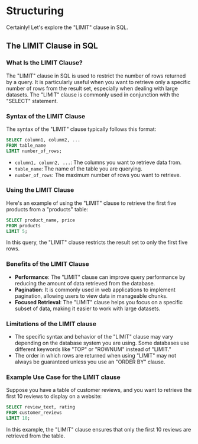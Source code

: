 # Structuring

Certainly! Let's explore the "LIMIT" clause in SQL.

## The LIMIT Clause in SQL

### What Is the LIMIT Clause?

The "LIMIT" clause in SQL is used to restrict the number of rows returned by a query. It is particularly useful when you want to retrieve only a specific number of rows from the result set, especially when dealing with large datasets. The "LIMIT" clause is commonly used in conjunction with the "SELECT" statement.

### Syntax of the LIMIT Clause

The syntax of the "LIMIT" clause typically follows this format:

```sql
SELECT column1, column2, ...
FROM table_name
LIMIT number_of_rows;
```

- `column1, column2, ...`: The columns you want to retrieve data from.
- `table_name`: The name of the table you are querying.
- `number_of_rows`: The maximum number of rows you want to retrieve.

### Using the LIMIT Clause

Here's an example of using the "LIMIT" clause to retrieve the first five products from a "products" table:

```sql
SELECT product_name, price
FROM products
LIMIT 5;
```

In this query, the "LIMIT" clause restricts the result set to only the first five rows.

### Benefits of the LIMIT Clause

- **Performance**: The "LIMIT" clause can improve query performance by reducing the amount of data retrieved from the database.
- **Pagination**: It is commonly used in web applications to implement pagination, allowing users to view data in manageable chunks.
- **Focused Retrieval**: The "LIMIT" clause helps you focus on a specific subset of data, making it easier to work with large datasets.

### Limitations of the LIMIT clause

- The specific syntax and behavior of the "LIMIT" clause may vary depending on the database system you are using. Some databases use different keywords like "TOP" or "ROWNUM" instead of "LIMIT."
- The order in which rows are returned when using "LIMIT" may not always be guaranteed unless you use an "ORDER BY" clause.

### Example Use Case for the LIMIT clause

Suppose you have a table of customer reviews, and you want to retrieve the first 10 reviews to display on a website:

```sql
SELECT review_text, rating
FROM customer_reviews
LIMIT 10;
```

In this example, the "LIMIT" clause ensures that only the first 10 reviews are retrieved from the table.
